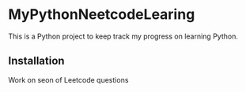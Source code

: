 # MyPythonNeetcodeLearing

This is a Python project to keep track my progress on learning Python.

## Installation

Work on seon of Leetcode questions
